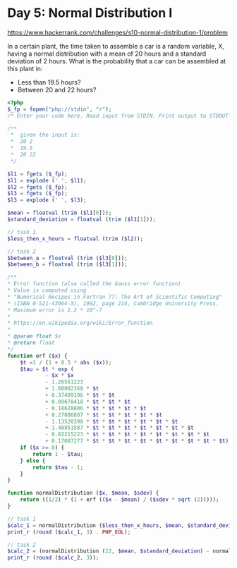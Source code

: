 # Day 5: Normal Distribution I

https://www.hackerrank.com/challenges/s10-normal-distribution-1/problem

In a certain plant, the time taken to assemble a car is a random variable, X, having a normal distribution with a mean of 20 hours and a standard deviation of 2 hours. What is the probability that a car can be assembled at this plant in:

* Less than 19.5 hours?
* Between 20 and 22 hours?

```php
<?php
$_fp = fopen("php://stdin", "r");
/* Enter your code here. Read input from STDIN. Print output to STDOUT */

/**
 *  given the input is:
 *  20 2
 *  19.5
 *  20 22
 */

$l1 = fgets ($_fp);
$l1 = explode (' ', $l1);
$l2 = fgets ($_fp);
$l3 = fgets ($_fp);
$l3 = explode (' ', $l3);

$mean = floatval (trim ($l1[0]));
$standard_deviation = floatval (trim ($l1[1]));

// task 1
$less_then_x_hours = floatval (trim ($l2));

// task 2
$between_a = floatval (trim ($l3[0]));
$between_b = floatval (trim ($l3[1]));

/**
* Error function (also called the Gauss error function)
* Value is computed using 
* "Numerical Recipes in Fortran 77: The Art of Scientific Computing"
* (ISBN 0-521-43064-X), 1992, page 214, Cambridge University Press.
* Maximum error is 1.2 * 10^-7
* 
* https://en.wikipedia.org/wiki/Error_function
* 
* @param float $x
* @return float
*/
function erf ($x) {
    $t =1 / (1 + 0.5 * abs ($x));
    $tau = $t * exp (
            - $x * $x
            - 1.26551223
            + 1.00002368 * $t
            + 0.37409196 * $t * $t
            + 0.09678418 * $t * $t * $t
            - 0.18628806 * $t * $t * $t * $t
            + 0.27886807 * $t * $t * $t * $t * $t
            - 1.13520398 * $t * $t * $t * $t * $t * $t
            + 1.48851587 * $t * $t * $t * $t * $t * $t * $t
            - 0.82215223 * $t * $t * $t * $t * $t * $t * $t * $t
            + 0.17087277 * $t * $t * $t * $t * $t * $t * $t * $t * $t);
    if ($x >= 0) {
        return 1 - $tau;
    } else {
        return $tau - 1;
    }
}

function normalDistribution ($x, $mean, $sdev) {   
    return ((1/2) * (1 + erf (($x - $mean) / ($sdev * sqrt (2)))));
}

// task 1
$calc_1 = normalDistribution ($less_then_x_hours, $mean, $standard_deviation);
print_r (round ($calc_1, 3) . PHP_EOL);

// task 2
$calc_2 = (normalDistribution (22, $mean, $standard_deviation) - normalDistribution (20, $mean, $standard_deviation));
print_r (round ($calc_2, 3));
```
